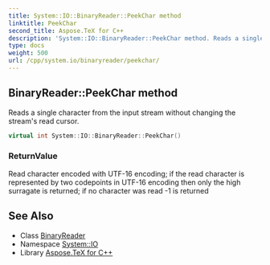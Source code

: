 ```yaml
---
title: System::IO::BinaryReader::PeekChar method
linktitle: PeekChar
second_title: Aspose.TeX for C++
description: 'System::IO::BinaryReader::PeekChar method. Reads a single character from the input stream without changing the stream''s read cursor in C++.'
type: docs
weight: 500
url: /cpp/system.io/binaryreader/peekchar/
---
```

## BinaryReader::PeekChar method


Reads a single character from the input stream without changing the stream's read cursor.

```cpp
virtual int System::IO::BinaryReader::PeekChar()
```


### ReturnValue

Read character encoded with UTF-16 encoding; if the read character is represented by two codepoints in UTF-16 encoding then only the high surragate is returned; if no character was read -1 is returned

## See Also

* Class [BinaryReader](../)
* Namespace [System::IO](../../)
* Library [Aspose.TeX for C++](../../../)
